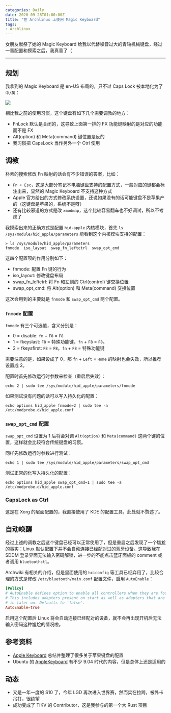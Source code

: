 ```yaml
---
categories: Daily
date: 2020-09-28T01:00:00Z
title: "在 Archlinux 上使用 Magic Keyboard"
tags:
- Archlinux
---
```


女朋友献祭了她的 Magic Keyboard 给我以代替噪音过大的青轴机械键盘，经过一番配置和摸索之后，我真香了（

---

## 规划

我拿到的 Magic Keyboard 是 en-US 布局的，只不过 Caps Lock 被本地化为了 `中/英`：

![](keyboard.jpg)

相比我之前的使用习惯，这个键盘有如下几个需要调教的地方：

- FnLock 默认是关闭的，这导致上面第一排的 FX 功能键映射的是对应的功能而不是 FX
- Alt(option) 和 Meta(command) 键位置是反的
- 我习惯把 CapsLock 当作另外一个 Ctrl 使用

## 调教

朴素的搜索修改 Fn 映射的话会有不少错误的答案，比如：

- `Fn + Esc`，这是大部分笔记本电脑键盘支持的配置方式，一般对应的键都会标注出来，显然的 Magic Keyboard 不支持这种方式
- Apple 官方给出的方式修改系统设置，还说如果没有的话可能键盘不是苹果产的（这键盘是苹果的，系统不是呀）
- 还有比较邪道的方式是改 `xmodmap`，这个比较容易翻车也不好调试，所以不考虑了

我摸索出来的正确方式是配置 `hid-apple` 内核模块，首先 `ls /sys/module/hid_apple/parameters` 能看到这个内核模块支持的配置：

```shell
> ls /sys/module/hid_apple/parameters
fnmode  iso_layout  swap_fn_leftctrl  swap_opt_cmd
```

这四个配置项的作用分别如下：

- fnmode: 配置 Fn 键的行为
- iso_layout: 修改键盘布局
- swap_fn_leftctrl: 将 Fn 和左侧的 Ctrl(control) 键交换位置
- swap_opt_cmd: 将 Alt(option) 和 Meta(command) 交换位置

这次会用到的主要就是 `fnmode` 和 `swap_opt_cmd` 两个配置。

### `fnmode` 配置

`fnmode` 有三个可选值，含义分别是：

- 0 = disable: `fn` + `F8` = `F8`
- 1 = fkeyslast: `F8` = 特殊功能键，`fn` + `F8` = `F8`。
- 2 = fkeysfirst: `F8` = `F8`，`fn` + `F8` = 特殊功能键

需要注意的是，如果设成了 0，那 `fn` + `Left` = `Home` 的映射也会失效，所以推荐设置成 2。

配置时首先修改运行时参数来检查（重启后失效）：

```shell
echo 2 | sudo tee /sys/module/hid_apple/parameters/fnmode
```

如果测试没有问题的话可以写入持久化的配置：

```shell
echo options hid_apple fnmode=2 | sudo tee -a /etc/modprobe.d/hid_apple.conf
```

### `swap_opt_cmd` 配置

`swap_opt_cmd` 设置为 1 后将会对调 `Alt(option)` 和 `Meta(command)` 这两个键的位置，这样就会比较符合传统键盘的习惯。

同样先修改运行时参数进行测试：

```shell
echo 1 | sudo tee /sys/module/hid_apple/parameters/swap_opt_cmd
```

测试正常的化写入持久化的配置：

```shell
echo options hid_apple swap_opt_cmd=1 | sudo tee -a /etc/modprobe.d/hid_apple.conf
```

### CapsLock as Ctrl

这是在 Xorg 的层面配置的，我直接使用了 KDE 的配置工具，此处就不赘述了。

## 自动唤醒

经过上述的调教之后这个键盘已经可以正常使用了，但是重启之后发现了一个尴尬的事实：Linux 默认配置下并不会自动连接已经配对过的蓝牙设备。这导致我在 SDDM 登录界面无法输入密码解锁，进一步的不能点击蓝牙面板的 comment 或者调用 `bluetoothctl`。

Archwiki 有相关的介绍，但是里面使用的 `hciconfig` 等工具已经弃用了，比较合理的方式是修改 `/etc/bluetooth/main.conf` 配置文件，启用 `AutoEnable`：

```conf
[Policy]
# AutoEnable defines option to enable all controllers when they are found.
# This includes adapters present on start as well as adapters that are plugged
# in later on. Defaults to 'false'.
AutoEnable=true
```

启用这个配置后 Linux 将会自动连接已经配对的设备，就不会再出现开机后无法输入密码这种尴尬的情况啦。

## 参考资料

- [Apple Keyboard](https://wiki.archlinux.org/index.php/Apple_Keyboard) 总结并整理了很多关于苹果键盘的配置
- Ubuntu 的 [AppleKeyboard](https://help.ubuntu.com/community/AppleKeyboard#Change_Function_Key_behavior) 有不少 9.04 时代的内容，但是总体上还是适用的

## 动态

- 又是一年一度的 S10 了，今年 LGD 再次进入世界赛，然而实在拉跨，被外卡吊打，很绝望
- 成功变成了 TiKV 的 Contributor，这是我参与的第一个大 Rust 项目